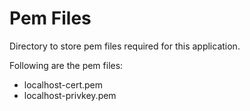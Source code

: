 # Pem Files

Directory to store pem files required for this application.

Following are the pem files:

* localhost-cert.pem
* localhost-privkey.pem
